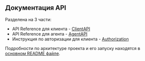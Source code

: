 ## Документация API

Разделена на 3 части:

* API Reference для клиента - [ClientAPI](ClientAPI.md)
* API Reference для агента - [AgentAPI](AgentAPI.md)
* Инструкция по авторизации для клиента - [Authorization](Authorization.md)

Подробности по архитектуре проекта и его запуску находятся в [основном README файле](../README.md).

